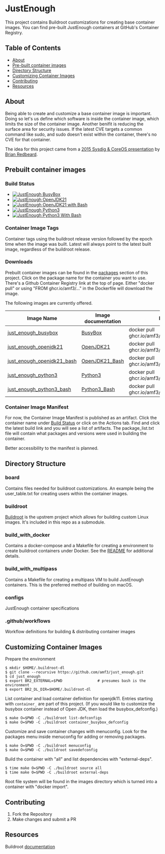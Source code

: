 # JustEnough

This project contains Buildroot customizations for creating base container images.  You can find pre-built JustEnough containers at GitHub's Container Registry.

## Table of Contents

* [About](#about)
* [Pre-built container images](#prebbuilt-container-images)
* [Directory Structure](#directory-structure)
* [Customizing Container Images](#customizing-container-images)
* [Contributing](#contributing)
* [Resources](#resources)

## About

Being able to create and customize a base container image is important.  Doing so let's us define 
which software is inside the container image, which limits the size of the container image.  Another 
benifit is reducing the surface area for security issues.  If the latest CVE targets a common 
command like sudo, and sudo doesn't exist within the container, there's no CVE for that container.

The idea for this project came from a [2015 Sysdig & CoreOS presentation](https://www.youtube.com/watch?v=gMpldbcMHuI) 
by [Brian Redbeard](https://github.com/brianredbeard).

## Prebuilt container images

### Build Status

- [![JustEnough BusyBox](https://github.com/amf3/just_enough/actions/workflows/build_busybox.yml/badge.svg?branch=main)](https://github.com/amf3/just_enough/actions/workflows/build_busybox.yml)
- [![JustEnough OpenJDK21](https://github.com/amf3/just_enough/actions/workflows/build_openjdk21_bash.yml/badge.svg)](https://github.com/amf3/just_enough/actions/workflows/build_openjdk21_bash.yml)
- [![JustEnough OpenJDK21 with Bash](https://github.com/amf3/just_enough/actions/workflows/build_openjdk21.yml/badge.svg)](https://github.com/amf3/just_enough/actions/workflows/build_openjdk21.yml)
- [![JustEnough Python3](https://github.com/amf3/just_enough/actions/workflows/build_python3.yml/badge.svg)](https://github.com/amf3/just_enough/actions/workflows/build_python3.yml)
- [![JustEnough Python3 With Bash](https://github.com/amf3/just_enough/actions/workflows/build_python3_bash.yml/badge.svg)](https://github.com/amf3/just_enough/actions/workflows/build_python3_bash.yml)

### Container Image Tags

Container tags using the buildroot release version followed by the epoch time when the image was built.  Latest will 
always point to the latest built image, regardless of the buildroot release.

### Downloads

Prebuilt container images can be found in the [packages](https://github.com/amf3?tab=packages&repo_name=just_enough) section of this project.  Click on the package name for the container you want to use.  There's a Github Container Registry link at the top of page.  Either "docker pull" or using "FROM ghcr.io/amf3/..." in the Dockerfile will download the image.

The following images are currently offered.

| Image Name | Image documentation | Docker or Podman pull |  Dockerfile |
| ---------- | ------ | --------------------- |  ---------- |
| [just_enough_busybox](https://github.com/users/amf3/packages/container/package/just_enough_busybox) | [BusyBox](https://github.com/amf3/just_enough/blob/main/docs/containers/busybox.md) | docker pull ghcr.io/amf3/just_enough_busybox:latest | FROM ghcr.io/amf3/just_enough_busybox:latest |
| [just_enough_openjdk21](https://github.com/users/amf3/packages/container/package/just_enough_openjdk21) | [OpenJDK21](https://github.com/amf3/just_enough/blob/main/docs/containers/openjdk.md) | docker pull ghcr.io/amf3/just_enough_openjdk21:latest | FROM ghcr.io/amf3/just_enough_openjdk21:latest |
| [just_enough_openjdk21_bash](https://github.com/amf3/just_enough/pkgs/container/just_enough_openjdk21_bash) | [OpenJDK21_Bash](https://github.com/amf3/just_enough/blob/main/docs/containers/openjdk21_bash.md) | docker pull ghcr.io/amf3/just_enough_openjdk21_bash:latest | FROM ghcr.io/amf3/just_enough_openjdk21_bash:latest |
| [just_enough_python3](https://github.com/users/amf3/packages/container/package/just_enough_python3) | [Python3](https://github.com/amf3/just_enough/blob/main/docs/containers/python3.md) | docker pull ghcr.io/amf3/just_enough_python3:latest | FROM ghcr.io/amf3/just_enough_python3:latest |
| [just_enough_python3_bash](https://github.com/users/amf3/packages/container/package/just_enough_python3_bash) | [Python3_Bash](https://github.com/amf3/just_enough/blob/main/docs/containers/python3_bash.md) | docker pull ghcr.io/amf3/just_enough_python3_bash:latest | FROM ghcr.io/amf3/just_enough_python3_bash:latest |

### Container Image Manifest

For now, the Container Image Manifest is published as an artifact.  Click the container name under [Build Status](#build-status) or click on the Actions tab.  Find and click the latest build link and you will see a list of artifacts.  The package_list.txt file will contain what packages and versions were used in building the container.

Better accessibility to the manifest is planned.

## Directory Structure

### board

Contains files needed for buildroot customizations. An example being the user_table.txt for creating users within the container images.

### buildroot

[Buildroot](https://buildroot.org) is the upstrem project which allows for building custom Linux images.  It's included in this repo as a submodule.  

### build_with_docker

Contains a docker-compose and a Makefile for creating a environment to create buildroot containers under Docker.  See the [README](./build_with_docker/README.md) for additional details.

### build_with_multipass

Contains a Makefile for creating a multipass VM to build JustEnough containers.  This is the preferred method of building on macOS.

### configs

JustEnough container specifications

### .github/workflows

Workflow definitions for building & distributing container images

## Customizing Container Images

Prepare the environment

```
$ mkdir $HOME/.buildroot-dl
$ git clone --recursive https://github.com/amf3/just_enough.git
$ cd just_enough
$ export BR2_EXTERNAL=$PWD                # presumes bash is the environment
$ export BR2_DL_DIR=$HOME/.buildroot-dl 
```

List container and load container definition for openjdk11. Entries starting with `container_` are 
part of this project.  (If you would like to customize the busybox container instead of Open JDK, then 
load the busybox_defconfig.)

```
$ make O=$PWD -C ./buildroot list-defconfigs
$ make O=$PWD -C ./buildroot container_busybox_defconfig
```

Customize and save container changes with menuconfig.  Look for the packages menu inside menuconfig for 
adding or removing packages.

```
$ make O=$PWD -C ./buildroot menuconfig
$ make O=$PWD -C ./buildroot savedefconfig
```

Build the container with "all" and list dependencies with "external-deps".

```
$ time make O=$PWD -C ./buildroot source all
$ time make O=$PWD -C ./buildroot external-deps
```

Root file system will be found in the images directory which is turned into a container with "docker import".

## Contributing

1) Fork the Repository
2) Make changes and submit a PR

## Resources
Buildroot [documentation](http://nightly.buildroot.org/manual.html)
